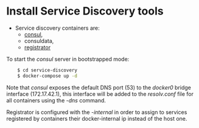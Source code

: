 Install Service Discovery tools
===============================

-   Service discovery containers are:
     -   [consul],
     -   consuldata,
     -   [registrator]

To start the *consul* server in bootstrapped mode:
``` sh
    $ cd service-discovery
    $ docker-compose up -d
```
Note that *consul* exposes the default DNS port (53) to the *docker0* bridge interface (172.17.42.1), this interface will be added to the *resolv.conf* file for all containers using the *-dns* command.

Registrator is configured with the *-internal* in order to assign to services registered by containers their docker-internal ip instead of the host one.

[consul]: https://github.com/hashicorp/consul
[registrator]: https://github.com/gliderlabs/registrator